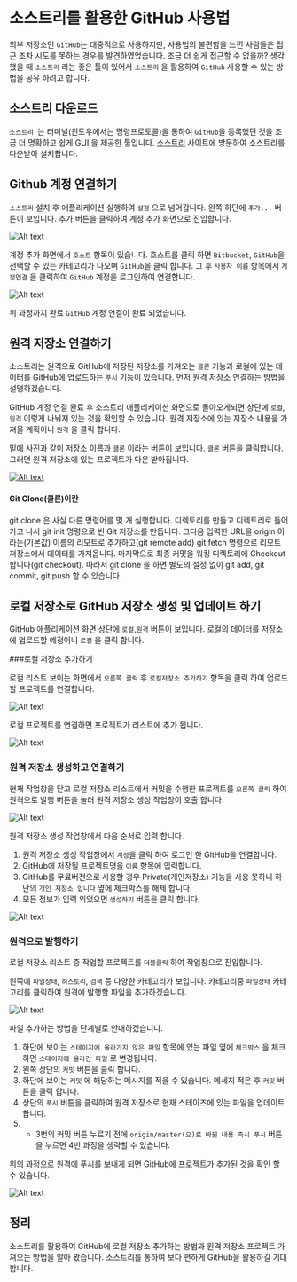 # 소스트리를 활용한 GitHub 사용법 

외부 저장소인 `GitHub`는 대중적으로 사용하지만, 사용법의 불편함을 느낀 사람들은 접근 조차 시도를 못하는 경우를 발견하였었습니다. 조금 더 쉽게 접근할 수 없을까? 생각 했을 때 `소스트리` 라는 좋은 툴이 있어서 `소스트리` 을 활용하여 `GitHub` 사용할 수 있는 방법을 공유 하려고 합니다.



## 소스트리 다운로드

`소스트리 `는 터미널(윈도우에서는 명령프로토콜)을 통하여 `GitHub`을 등록했던 것을 조금 더 명확하고 쉽게 GUI 을 제공한 툴입니다. [소스트리](https://www.sourcetreeapp.com/) 사이트에 방문하여 소스트리를 다운받아 설치합니다.



## Github 계정 연결하기

`소스트리` 설치 후 애플리케이션 실행하여 `설정` 으로 넘어갑니다. 왼쪽 하단에 `추가...` 버튼이 보입니다. 추가 버튼을 클릭하여 계정 추가 화면으로 진입합니다.  

![Alt text](https://github.com/FaithDeveloper/Study/blob/master/github/image/git001.png?raw=true)

계정 추가 화면에서 `호스트` 항목이 있습니다. 호스트를 클릭 하면 `Bitbucket`, `GitHub`을 선택할 수 있는 카테고리가 나오며  `GitHub`을 클릭 합니다. 그 후 `사용자 이름` 항목에서 `계정연결` 을 클릭하여 `GitHub` 계정을 로그인하여 연결합니다.

![Alt text](https://github.com/FaithDeveloper/Study/blob/master/github/image/git002.png?raw=true)

위 과정까지 완료 `GitHub` 계정 연결이 완료 되었습니다.

## 원격 저장소 연결하기

소스트리는 원격으로 GitHub에 저장된 저장소를 가져오는 `클론` 기능과 로컬에 있는 데이터를 GitHub에 업로드하는 `푸시` 기능이 있습니다. 먼저 원격 저장소 연결하는 방법을 설명하겠습니다. 

GitHub 계정 연결 완료 후 소스트리 애플리케이션 화면으로 돌아오게되면 상단에 `로컬`,`원격` 이렇게 나눠져 있는 것을 확인할 수 있습니다. 원격 저장소에 있는 저장소 내용을 가져올 계획이니 `원격` 을 클릭 합니다.

밑에 사진과 같이 저장소 이름과 `클론` 이라는 버튼이 보입니다. `클론` 버튼을 클릭합니다. 그러면 원격 저장소에 있는 프로젝트가 다운 받아집니다.

[![Alt text](https://github.com/FaithDeveloper/Study/blob/master/github/image/git003.png?raw=true)](https://github.com/FaithDeveloper/Study/blob/master/github/image/git003.png?raw=true)



#### Git Clone(클론)이란

git clone 은 사실 다른 명령어를 몇 개 실행합니다. 디렉토리를 만들고 디렉토리로 들어가고 나서 git init 명령으로 빈 Git 저장소를 만듭니다. 그다음 입력한 URL을 origin 이라는(기본값) 이름의 리모트로 추가하고(git remote add) git fetch 명령으로 리모트 저장소에서 데이터를 가져옵니다. 마지막으로 최종 커밋을 워킹 디렉토리에 Checkout 합니다(git checkout). 따라서 git clone 을 하면 별도의 설정 없이 git add, git commit, git push 할 수 있습니다.



## 로컬 저장소로 GitHub 저장소 생성 및 업데이트 하기

GitHub 애플리케이션 화면  상단에 `로컬`,`원격` 버튼이 보입니다. 로컬의 데이터를 저장소에 업로드할 예정이니  `로컬` 을 클릭 합니다. 

###로컬 저장소 추가하기

로컬 리스트 보이는 화면에서  `오른쪽 클릭` 후 `로컬저장소 추가하기` 항목을 클릭 하여 업로드할 프로젝트를 연결합니다. 

![Alt text](https://github.com/FaithDeveloper/Study/blob/master/github/image/git004.png?raw=true)

로컬 프로젝트를 연결하면 프로젝트가 리스트에 추가 됩니다.

![Alt text](https://github.com/FaithDeveloper/Study/blob/master/github/image/git005.png?raw=true)

### 원격 저장소 생성하고 연결하기 

현재 작업창을 닫고 로컬 저장소 리스트에서 커밋을 수행한 프로젝트를 `오른쪽 클릭` 하여 원격으로 발행 버튼을 눌러 원격 저장소 생성 작업창이 호출 합니다.

![Alt text](https://github.com/FaithDeveloper/Study/blob/master/github/image/git008.png?raw=true)

원격 저장소 생성 작업창에서 다음 순서로 입력 합니다.

1. 원격 저장소 생성 작업창에서 `계정`을 클릭 하여 로그인 한 GitHub을 연결합니다.
2.  GitHub에 저장될 프로젝트명을 `이름` 항목에 입력합니다.
3. GitHub를 무료버전으로 사용할 경우 Private(개인저장소) 기능을 사용 못하니 하단의 `개인 저장소 입니다` 옆에 체크박스를 해제 합니다.
4. 모든 정보가 입력 외었으면 `생성하기` 버튼을 클릭 합니다.

![Alt text](https://github.com/FaithDeveloper/Study/blob/master/github/image/git009.png?raw=true)

### 원격으로 발행하기

로컬 저장소 리스트 중 작업할 프로젝트를 `더블클릭` 하여 작업창으로 진입합니다.

왼쪽에 `파일상태`, `히스토리`, `검색` 등 다양한 카테고리가 보입니다. 카테고리중 `파일상태` 카테고리를 클릭하여 원격에 발행할 파일을 추가하겠습니다.

![Alt text](https://github.com/FaithDeveloper/Study/blob/master/github/image/git006.png?raw=true)

파일 추가하는 방법을 단계별로 안내하겠습니다.

1. 하단에 보이는 `스테이지에 올라가지 않은 파일` 항목에 있는 파일 옆에 `체크박스` 을 체크하면 `스테이지에 올라간 파일` 로 변경됩니다. 
2. 왼쪽 상단의 `커밋` 버튼을 클릭 합니다.
3. 하단에 보이는 `커밋` 에 해당하는 메시지를 적을 수 있습니다. 메세지 적은 후 `커밋` 버튼을 클릭 합니다.
4. 상단의 `푸시` 버튼을 클릭하여 원격 저장소로 현재 스테이즈에 있는 파일을 업데이트 합니다. 
5. * 3번의 커밋 버튼 누르기 전에 `origin/master(으)로 바뀐 내용 즉시 푸시` 버튼을 누르면 4번 과정을 생략할 수 있습니다.

위의 과정으로 원격에 푸시를 보내게 되면 GitHub에 프로젝트가 추가된 것을 확인 할 수 있습니다.

![Alt text](https://github.com/FaithDeveloper/Study/blob/master/github/image/git010.png?raw=true)

## 정리

소스트리를 활용하여 GitHub에 로컬 저장소 추가하는  방법과 원격 저장소 프로젝트 가져오는 방법을 알아 봤습니다. 소스트리를 통하여 보다 편하게 GitHub을 활용하길 기대합니다.
